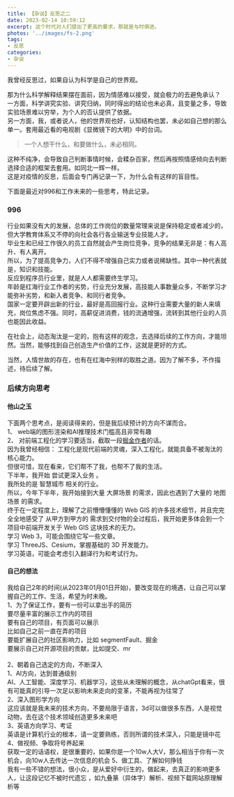 ```yaml
---
title: 【杂谈】反思之二
date: 2023-02-14 10:59:12
excerpt: 这个时代对人们提出了更高的要求，那就是与时俱进。
photos: '../images/fs-2.png'
tags:
- 反思
categories:
- 杂谈
---
```


我曾经反思过，如果自认为科学是自己的世界观。  
<!--more-->
那为什么科学解释结果摆在面前，因为情感难以接受，就会极力的去避免承认？  
一方面，科学讲究实验、讲究归纳，同时得出的结论也未必真，且变量之多，导致实验场景难以穷举，为个人的否认提供了依据。  
另一方面，我，或者说人，他的世界观也好，认知结构也罢，未必如自己想的那么单一。套用最近看的电视剧《显微镜下的大明》中的台词。  
> 一个人想干什么，和要做什么，未必相同。

这种不纯净，会导致自己判断事情时候，会糅杂百家，然后再按照情感倾向去判断选择合适的框架去套用。如同北一辉一样。  
这是对疫情的反思，后面会专门再记录一下，为什么会有这样的盲目性。  

下面是最近对996和工作未来的一些思考，特此记录。  

### 996
行业如果没有大的发展，总体的工作岗位的数量常理来说是保持稳定或者减少的，但大学教育体系又不停的向社会各行各业输送专业技能人才。  
毕业生和已经工作很久的员工自然就会产生岗位竞争，竞争的结果无非是：有人高升、有人离开。  
所以，为了提高竞争力，人们不得不增强自己实力或者说稀缺性。其中一种代表就是，知识和技能。  
反应到程序员行业里，就是人人都需要终生学习。  
年龄是红海行业工作者的劣势，行业充分发展，高技能人事数量众多，不断学习才能弥补劣势，和新入者竞争、和同行者竞争。  
国家一定要开辟出新的行业，最好是高回报行业。这种行业需要大量的新人来填充，岗位焦虑不强。同时，高薪促进消费，钱的流通增强，流转到其他行业的人员也能因此收益。  

在社会上，动态淘汰是一定的，抱有这样的观念，去选择后续的工作方向，才能坦然。当然，能够找到自己创造生产价值的工作，这就是更好的方式。  

当然，人情世故的存在，也有在红海中别样的取胜之道。因为了解不多，不作描述，待后续了解。    

### 后续方向思考  
#### 他山之玉  
下面两个思考点，是阅读得来的，但是我后续预计的方向不谋而合。  
1、 web端的图形渲染和AI推理技术门槛高且非常有趣  
2、 对前端工程化的学习要适当，截取一段[掘金作者](https://juejin.cn/post/7182006463786090552)的话。  
  因为我曾经相信：
    工程化是现代前端的灵魂，深入工程化，就能具备不被淘汰的核心能力。  
但很可惜，现在看来，它们帮不了我，也帮不了我的生活。  
下半年，我开始 尝试更深入业务 。  
我所处的是 智慧城市 相关的行业。  
所以，今年下半年，我开始接到大量 大屏场景 的需求，因此也遇到了大量的 地图场景 的需求。  
终于在一定程度上，理解了之前懵懵懂懂的 Web GIS 的许多技术细节，并且完完全全地感受了 从甲方到甲方的 需求到交付物的全过程后，我开始更多体会到一个项目中前端开发关于 Web GIS 这块技术的无力。  
学习 Web 3，可能会围绕它写一些文章。  
学习 ThreeJS、Cesium，掌握基础的 3D 开发能力。  
学习英语，可能会考虑引入翻译行为和考试行为。  

#### 自己的想法  
我给自己2年的时间(从2023年01月01日开始)，要改变现在的境遇，让自己可以掌握自己的工作、生活，希望为时未晚。  
1、为了保证工作，要有一份可以拿出手的简历  
  要尽量丰富的展示工作内的项目  
    要有自己的项目，有页面可以展示  
      比如自己之前一直在弄的项目  
    要能扩展自己的社区影响力，比如 segmentFault、掘金  
    要展示自己对开源项目的贡献，比如提交、mr  
<br/>
2、朝着自己选定的方向，不断深入  
    1、AI方向，达到普通级别  
        AI、人工智能、深度学习、机器学习，这些从未理解的概念，从chatGpt看来，很有可能真的引导一次足以影响未来走向的变革，不能再视为往常了  
    2、深入图形学方向  
        这应该就是我未来的技术方向，不要局限于语言，3d可以做很多东西，人是视觉动物，去在这个技术领域创造更多未来吧  
    3、英语方向学习、考证  
        英语是计算机行业的根本，请一定要熟练，否则所谓的技术深入，只能是镜中花
    4、做视频、争取将号养起来  
        获取一定的话语权，是很重要的，如果你是一个10w人大V，那么相当于你有一次机会，向10w人去传达一次信息的机会
    5、做工具、了解如何挣钱  
        我有一些不错的想法，很小众，是从爱好中衍生的，做起来，去真正的影响更多人，让这段记忆不被时代遗忘 ，如九叠篆（异体字）解析、视频下载网站原理解析等    